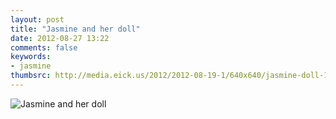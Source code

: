 ```yaml
---
layout: post
title: "Jasmine and her doll"
date: 2012-08-27 13:22
comments: false
keywords: 
- jasmine
thumbsrc: http://media.eick.us/2012/2012-08-19-1/640x640/jasmine-doll-10-2012-06-02at13-24-30.jpg 
---
```


![Jasmine and her doll](http://media.eick.us/media/photographs/2012/2012-08-19-1/jasmine-doll-10-2012-06-02at13-24-30.jpg)


